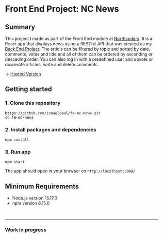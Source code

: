 # Front End Project: NC News

## Summary

This project I made as part of the Front End module at [Northcoders](https://northcoders.com/). It is a React app that displays news using a RESTful API that was created as my [Back End Project](https://github.com/ismaelpaul/be-nc-news). The articls can be filtered by topic and sorted by date, comments, votes and title and all of them can be ordered by ascending or desceding order. You can also log in with a predefined user and upvote or downvote articles, write and delete comments.

-> [Hosted Version](https://nc-news-ismael.netlify.app/)

## Getting started

### 1. Clone this repository

```
https://github.com/ismaelpaul/fe-nc-news.git
cd fe-nc-news
```

### 2. Install packages and dependencies

```
npm install
```

### 3. Run app

```
npm start
```

The app should open in your browser on `http://localhost:3000/`

## Minimum Requirements

<ul>
    <li>Node.js version 16.17.0</li>
    <li>npm version 8.15.0</li>
</ul>

<br>

---

### Work in progress
